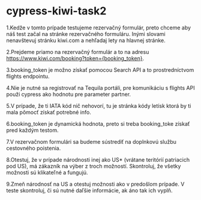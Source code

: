# cypress-kiwi-task2

1.Kedže v tomto prípade testujeme rezervačný formulár, preto chceme aby náš test začal na stránke rezervačného formuláru. Inými slovami nenavštevuj stránku kiwi.com a nehľadaj lety na hlavnej stránke.

2.Prejdeme priamo na rezervačný formulár a to na adresu https://www.kiwi.com/booking?token={booking_token}.

3.booking_token je možno získať pomocou Search API a to prostredníctvom flights endpointu.

4.Nie je nutné sa registrovať na Tequila portáli, pre komunikáciu s flights API použi cypress ako hodnotu pre parameter partner.

5.V prípade, že ti IATA kód nič nehovorí, tu je stránka kódy letísk ktorá by ti mala pômocť získať potrebné info.

6.booking_token je dynamická hodnota, preto si treba booking_toke získať pred každým testom.

7.V rezervačnom formulári sa budeme sústrediť na doplnkovú službu cestovného poistenia.

8.Otestuj, že v prípade národnosti inej ako US* (vrátane teritórií patriacich pod US), má zákazník na výber z troch možností. Skontroluj, že všetky možnosti sú klikateľné a fungujú.

9.Zmeň národnosť na US a otestuj možnosti ako v predošlom prípade. V teste skontroluj, či sú nutné daľšie informácie, ak áno tak ich vyplň.
